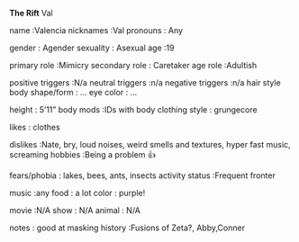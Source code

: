 **The Rift** Val


name :Valencia
nicknames :Val
pronouns : Any

gender : Agender
sexuality : Asexual
age :19

primary role :Mimicry
secondary role : Caretaker
age role :Adultish

positive triggers :N/a
neutral triggers :n/a
negative triggers :n/a
hair style 
body shape/form :  …
eye color : …

height : 5’11”
body mods :IDs with body
clothing style : grungecore

likes : clothes

dislikes :Nate, bry, loud noises, weird smells and textures, hyper fast music, screaming
hobbies :Being a problem 👍

fears/phobia : lakes, bees, ants, insects
activity status :Frequent fronter

music :any
food : a lot
color : purple!

movie :N/A
show : N/A
animal : N/A

notes : good at masking 
history :Fusions of Zeta?, Abby,Conner